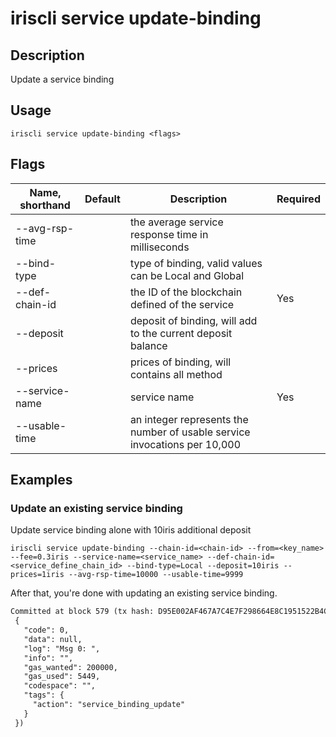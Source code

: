 # iriscli service update-binding 

## Description

Update a service binding

## Usage

```
iriscli service update-binding <flags>
```

## Flags
| Name, shorthand       | Default                 | Description                                                                                                                                           | Required |
| --------------------- | ----------------------- | ----------------------------------------------------------------------------------------------------------------------------------------------------- | -------- |
| --avg-rsp-time        |                         | the average service response time in milliseconds                                                                                               |          |
| --bind-type           |                         | type of binding, valid values can be Local and Global                                                                                        |          |
| --def-chain-id        |                         | the ID of the blockchain defined of the service                                                                                              |  Yes     |
| --deposit             |                         | deposit of binding, will add to the current deposit balance                                                                                  |          |
| --prices              |                         | prices of binding, will contains all method                                                                                                 |          |
| --service-name        |                         | service name                                                                                                                                 |  Yes     |
| --usable-time         |                         | an integer represents the number of usable service invocations per 10,000                                                                       |          |

## Examples

### Update an existing service binding

Update service binding alone with 10iris additional deposit

```shell
iriscli service update-binding --chain-id=<chain-id> --from=<key_name> --fee=0.3iris --service-name=<service_name> --def-chain-id=<service_define_chain_id> --bind-type=Local --deposit=10iris --prices=1iris --avg-rsp-time=10000 --usable-time=9999
```

After that, you're done with updating an existing service binding.

```txt
Committed at block 579 (tx hash: D95E002AF467A7C4E7F298664E8C1951522B4CB61D26B01AC9705703E75557AB, response:
 {
   "code": 0,
   "data": null,
   "log": "Msg 0: ",
   "info": "",
   "gas_wanted": 200000,
   "gas_used": 5449,
   "codespace": "",
   "tags": {
     "action": "service_binding_update"
   }
 })
```

